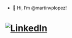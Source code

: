 - 👋 Hi, I’m @martinvplopez!
# [![LinkedIn](https://img.shields.io/badge/LinkedIn-Mart%C3%ADn%20van%20Puffelen%20L%C3%B3pez-0077B5?style=for-the-badge&logo=linkedin&logoColor=white&labelColor=101010)](https://es.linkedin.com/in/martinvplopez)


